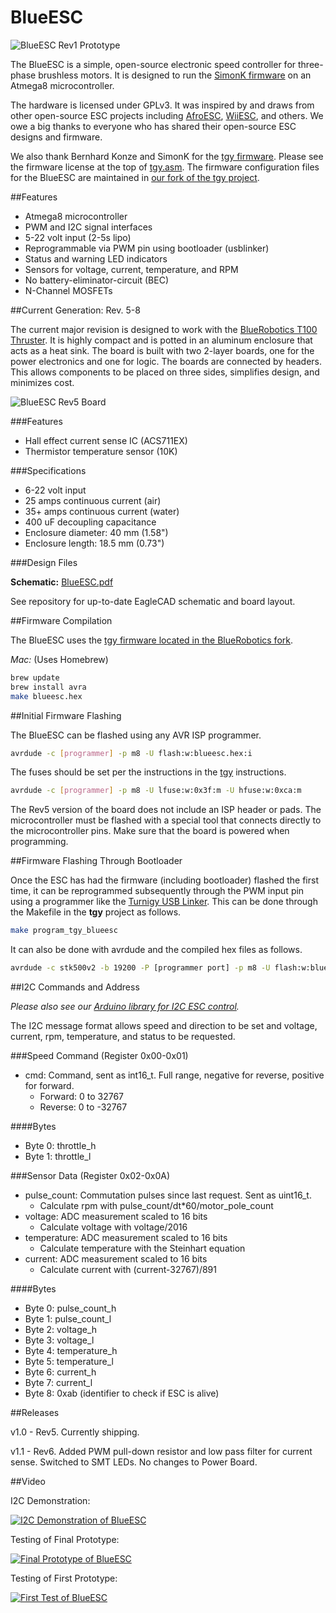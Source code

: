 BlueESC
=======

![BlueESC Rev1 Prototype](https://raw.githubusercontent.com/bluerobotics/BlueESC/master/images/blueesc-rev5-1.jpg "BlueESC Production Version")

The BlueESC is a simple, open-source electronic speed controller for three-phase brushless motors. It is designed to run the [SimonK firmware](http://github.com/sim-/tgy) on an Atmega8 microcontroller.

The hardware is licensed under GPLv3. It was inspired by and draws from other open-source ESC projects including [AfroESC](https://code.google.com/p/afrodevices/), [WiiESC](https://code.google.com/p/wii-esc/), and others. We owe a big thanks to everyone who has shared their open-source ESC designs and firmware.

We also thank Bernhard Konze and SimonK for the [tgy firmware](http://github.com/sim-/tgy). Please see the firmware license at the top of [tgy.asm](https://github.com/bluerobotics/tgy/blob/master/tgy.asm). The firmware configuration files for the BlueESC are maintained in [our fork of the tgy project](http://github.com/bluerobotics/tgy).

##Features

* Atmega8 microcontroller
* PWM and I2C signal interfaces
* 5-22 volt input (2-5s lipo)
* Reprogrammable via PWM pin using bootloader (usblinker)
* Status and warning LED indicators
* Sensors for voltage, current, temperature, and RPM
* No battery-eliminator-circuit (BEC)
* N-Channel MOSFETs

##Current Generation: Rev. 5-8

The current major revision is designed to work with the [BlueRobotics T100 Thruster](http://www.bluerobotics.com/thruster/). It is highly compact and is potted in an aluminum enclosure that acts as a heat sink. The board is built with two 2-layer boards, one for the power electronics and one for logic. The boards are connected by headers. This allows components to be placed on three sides, simplifies design, and minimizes cost.

![BlueESC Rev5 Board](https://raw.githubusercontent.com/bluerobotics/BlueESC/master/images/blueesc-rev5-2.jpg "BlueESC Rev5 Without Enclosure")

###Features

* Hall effect current sense IC (ACS711EX)
* Thermistor temperature sensor (10K)

###Specifications

* 6-22 volt input
* 25 amps continuous current (air)
* 35+ amps continuous current (water)
* 400 uF decoupling capacitance
* Enclosure diameter: 40 mm (1.58")
* Enclosure length: 18.5 mm (0.73")

###Design Files

**Schematic:** [BlueESC.pdf](https://github.com/bluerobotics/BlueESC/raw/master/BlueESC/BlueESC.pdf)

See repository for up-to-date EagleCAD schematic and board layout.

##Firmware Compilation

The BlueESC uses the [tgy firmware located in the BlueRobotics fork](https://github.com/bluerobotics/tgy).

*Mac:* (Uses Homebrew)

```bash
brew update
brew install avra
make blueesc.hex
```

##Initial Firmware Flashing

The BlueESC can be flashed using any AVR ISP programmer.

```bash
avrdude -c [programmer] -p m8 -U flash:w:blueesc.hex:i 
```

The fuses should be set per the instructions in the [tgy](http://github.com/sim-/tgy) instructions.

```bash
avrdude -c [programmer] -p m8 -U lfuse:w:0x3f:m -U hfuse:w:0xca:m
```

The Rev5 version of the board does not include an ISP header or pads. The microcontroller must be flashed with a special tool that connects directly to the microcontroller pins. Make sure that the board is powered when programming.

##Firmware Flashing Through Bootloader

Once the ESC has had the firmware (including bootloader) flashed the first time, it can be reprogrammed subsequently through the PWM input pin using a programmer like the [Turnigy USB Linker](http://www.hobbyking.com/hobbyking/store/__10628__turnigy_usb_linker_for_aquastar_super_brain.html). This can be done through the Makefile in the **tgy** project as follows.

```bash
make program_tgy_blueesc
```

It can also be done with avrdude and the compiled hex files as follows.

```bash
avrdude -c stk500v2 -b 19200 -P [programmer port] -p m8 -U flash:w:blueesc.hex:i
```

##I2C Commands and Address

*Please also see our [Arduino library for I2C ESC control](https://github.com/bluerobotics/Arduino_I2C_ESC).*

The I2C message format allows speed and direction to be set and voltage, current, rpm, temperature, and status to be requested.

###Speed Command (Register 0x00-0x01)
* cmd: Command, sent as int16_t. Full range, negative for reverse, positive for forward.
  * Forward: 0 to 32767
  * Reverse: 0 to -32767

####Bytes
* Byte 0: throttle_h
* Byte 1: throttle_l

###Sensor Data (Register 0x02-0x0A)
* pulse_count: Commutation pulses since last request. Sent as uint16_t.
  * Calculate rpm with pulse_count/dt*60/motor_pole_count
* voltage: ADC measurement scaled to 16 bits
  * Calculate voltage with voltage/2016
* temperature: ADC measurement scaled to 16 bits
  * Calculate temperature with the Steinhart equation
* current: ADC measurement scaled to 16 bits
  * Calculate current with (current-32767)/891

####Bytes
* Byte 0: pulse_count_h
* Byte 1: pulse_count_l
* Byte 2: voltage_h
* Byte 3: voltage_l
* Byte 4: temperature_h
* Byte 5: temperature_l
* Byte 6: current_h
* Byte 7: current_l
* Byte 8: 0xab (identifier to check if ESC is alive)

##Releases

v1.0 - Rev5. Currently shipping.

v1.1 - Rev6. Added PWM pull-down resistor and low pass filter for current sense. Switched to SMT LEDs. No changes to Power Board.

##Video

I2C Demonstration:

[![I2C Demonstration of BlueESC](http://img.youtube.com/vi/3BH41H-kpA8/0.jpg)](https://www.youtube.com/watch?v=3BH41H-kpA8)

Testing of Final Prototype:

[![Final Prototype of BlueESC](http://img.youtube.com/vi/g5yOUzKvsxc/0.jpg)](https://www.youtube.com/watch?v=g5yOUzKvsxc)

Testing of First Prototype:

[![First Test of BlueESC](http://img.youtube.com/vi/qJa0dBeoZHA/0.jpg)](http://www.youtube.com/watch?feature=player_embedded&v=qJa0dBeoZHA)


